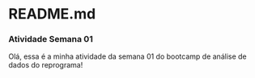 # README.md
### Atividade Semana 01

Olá, essa é a minha atividade da semana 01 do bootcamp de análise de dados do reprograma!